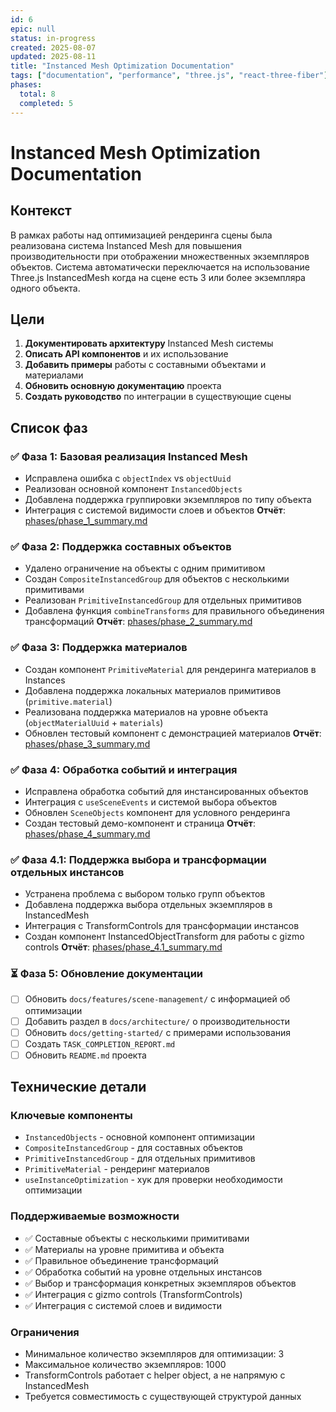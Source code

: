 ```yaml
---
id: 6
epic: null
status: in-progress
created: 2025-08-07
updated: 2025-08-11
title: "Instanced Mesh Optimization Documentation"
tags: ["documentation", "performance", "three.js", "react-three-fiber"]
phases:
  total: 8
  completed: 5
---
```


# Instanced Mesh Optimization Documentation

## Контекст

В рамках работы над оптимизацией рендеринга сцены была реализована система Instanced Mesh для повышения производительности при отображении множественных экземпляров объектов. Система автоматически переключается на использование Three.js InstancedMesh когда на сцене есть 3 или более экземпляра одного объекта.

## Цели

1. **Документировать архитектуру** Instanced Mesh системы
2. **Описать API компонентов** и их использование
3. **Добавить примеры** работы с составными объектами и материалами
4. **Обновить основную документацию** проекта
5. **Создать руководство** по интеграции в существующие сцены

## Список фаз

### ✅ Фаза 1: Базовая реализация Instanced Mesh
- Исправлена ошибка с `objectIndex` vs `objectUuid`
- Реализован основной компонент `InstancedObjects`
- Добавлена поддержка группировки экземпляров по типу объекта
- Интеграция с системой видимости слоев и объектов
**Отчёт**: [phases/phase_1_summary.md](phases/phase_1_summary.md)

### ✅ Фаза 2: Поддержка составных объектов
- Удалено ограничение на объекты с одним примитивом
- Создан `CompositeInstancedGroup` для объектов с несколькими примитивами
- Реализован `PrimitiveInstancedGroup` для отдельных примитивов
- Добавлена функция `combineTransforms` для правильного объединения трансформаций
**Отчёт**: [phases/phase_2_summary.md](phases/phase_2_summary.md)

### ✅ Фаза 3: Поддержка материалов
- Создан компонент `PrimitiveMaterial` для рендеринга материалов в Instances
- Добавлена поддержка локальных материалов примитивов (`primitive.material`)
- Реализована поддержка материалов на уровне объекта (`objectMaterialUuid` + `materials`)
- Обновлен тестовый компонент с демонстрацией материалов
**Отчёт**: [phases/phase_3_summary.md](phases/phase_3_summary.md)

### ✅ Фаза 4: Обработка событий и интеграция
- Исправлена обработка событий для инстансированных объектов
- Интеграция с `useSceneEvents` и системой выбора объектов
- Обновлен `SceneObjects` компонент для условного рендеринга
- Создан тестовый демо-компонент и страница
**Отчёт**: [phases/phase_4_summary.md](phases/phase_4_summary.md)

### ✅ Фаза 4.1: Поддержка выбора и трансформации отдельных инстансов
- Устранена проблема с выбором только групп объектов
- Добавлена поддержка выбора отдельных экземпляров в InstancedMesh
- Интеграция с TransformControls для трансформации инстансов
- Создан компонент InstancedObjectTransform для работы с gizmo controls
**Отчёт**: [phases/phase_4.1_summary.md](phases/phase_4.1_summary.md)


### ⏳ Фаза 5: Обновление  документации
- [ ] Обновить `docs/features/scene-management/` с информацией об оптимизации
- [ ] Добавить раздел в `docs/architecture/` о производительности
- [ ] Обновить `docs/getting-started/` с примерами использования
- [ ] Создать `TASK_COMPLETION_REPORT.md`
- [ ] Обновить `README.md` проекта

## Технические детали

### Ключевые компоненты
- `InstancedObjects` - основной компонент оптимизации
- `CompositeInstancedGroup` - для составных объектов
- `PrimitiveInstancedGroup` - для отдельных примитивов
- `PrimitiveMaterial` - рендеринг материалов
- `useInstanceOptimization` - хук для проверки необходимости оптимизации

### Поддерживаемые возможности
- ✅ Составные объекты с несколькими примитивами
- ✅ Материалы на уровне примитива и объекта
- ✅ Правильное объединение трансформаций
- ✅ Обработка событий на уровне отдельных инстансов
- ✅ Выбор и трансформация конкретных экземпляров объектов
- ✅ Интеграция с gizmo controls (TransformControls)
- ✅ Интеграция с системой слоев и видимости

### Ограничения
- Минимальное количество экземпляров для оптимизации: 3
- Максимальное количество экземпляров: 1000
- TransformControls работает с helper object, а не напрямую с InstancedMesh
- Требуется совместимость с существующей структурой данных

